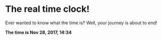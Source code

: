 # The real time clock!

Ever wanted to know what the time is? Well, your journey is about to end!

**The time is Nov 28, 2017, 14:34**